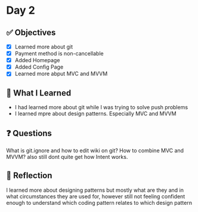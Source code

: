 # Day 2 

## ✅ Objectives
- [x] Learned more about git
- [x] Payment method is non-cancellable
- [x] Added Homepage
- [x] Added Config Page
- [x] Learned more abput MVC and MVVM

## 📘 What I Learned
- I had learned more about git while I was trying to solve push problems
- I learned mpre about design patterns. Especially MVC and MVVM

## ❓ Questions
What is git.ignore and how to edit wiki on git?
How to combine MVC and MVVM? also still dont quite get how Intent works.
## 💬 Reflection
I learned more about designing patterns but mostly what are they and in what circumstances they are used for, however still not feeling confident enough to understand which coding pattern relates to which design pattern



